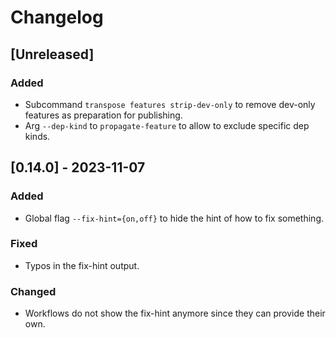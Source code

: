 # Changelog

## [Unreleased]

### Added
- Subcommand `transpose features strip-dev-only` to remove dev-only features as preparation for publishing.
- Arg `--dep-kind` to `propagate-feature` to allow to exclude specific dep kinds.

## [0.14.0] - 2023-11-07

### Added
- Global flag `--fix-hint={on,off}` to hide the hint of how to fix something.

### Fixed
- Typos in the fix-hint output.

### Changed
- Workflows do not show the fix-hint anymore since they can provide their own.
